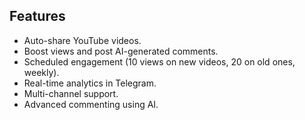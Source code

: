 ## Features  
- Auto-share YouTube videos.  
- Boost views and post AI-generated comments.  
- Scheduled engagement (10 views on new videos, 20 on old ones, weekly).  
- Real-time analytics in Telegram.  
- Multi-channel support.  
- Advanced commenting using AI.